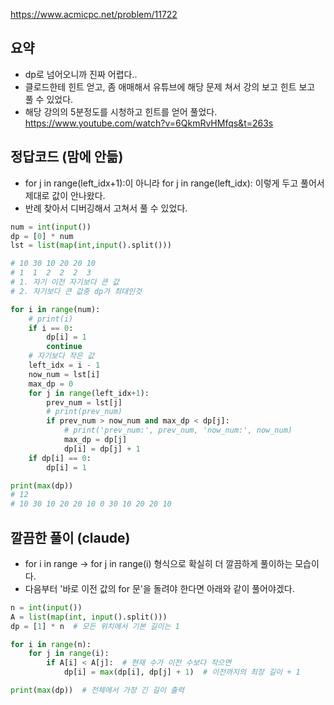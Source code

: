 <https://www.acmicpc.net/problem/11722>

## 요약
- dp로 넘어오니까 진짜 어렵다..
- 클로드한테 힌트 얻고, 좀 애매해서 유튜브에 해당 문제 쳐서 강의 보고 힌트 보고 풀 수 있었다.
- 해당 강의의 5분정도를 시청하고 힌트를 얻어 풀었다. <https://www.youtube.com/watch?v=6QkmRvHMfqs&t=263s>

## 정답코드 (맘에 안듦)

- for j in range(left_idx+1):이 아니라 for j in range(left_idx): 이렇게 두고 풀어서 제대로 값이 안나왔다.
- 반례 찾아서 디버깅해서 고쳐서 풀 수 있었다.

```py
num = int(input())
dp = [0] * num
lst = list(map(int,input().split()))

# 10 30 10 20 20 10
# 1  1  2  2  2  3
# 1. 자기 이전 자기보다 큰 값
# 2. 자기보다 큰 값중 dp가 최대인것

for i in range(num):
    # print(i)
    if i == 0:
        dp[i] = 1
        continue
    # 자기보다 작은 값
    left_idx = i - 1
    now_num = lst[i]
    max_dp = 0
    for j in range(left_idx+1):
        prev_num = lst[j]
        # print(prev_num)
        if prev_num > now_num and max_dp < dp[j]:
            # print('prev_num:', prev_num, 'now_num:', now_num)
            max_dp = dp[j]
            dp[i] = dp[j] + 1
    if dp[i] == 0:
        dp[i] = 1

print(max(dp))
# 12
# 10 30 10 20 20 10 0 30 10 20 20 10
```

## 깔끔한 풀이 (claude)

- for i in range -> for j in range(i) 형식으로 확실히 더 깔끔하게 풀이하는 모습이다.
- 다음부터 '바로 이전 값의 for 문'을 돌려야 한다면 아래와 같이 풀어야겠다.

```py
n = int(input())
A = list(map(int, input().split()))
dp = [1] * n  # 모든 위치에서 기본 길이는 1

for i in range(n):
    for j in range(i):
        if A[i] < A[j]:  # 현재 수가 이전 수보다 작으면
            dp[i] = max(dp[i], dp[j] + 1)  # 이전까지의 최장 길이 + 1

print(max(dp))  # 전체에서 가장 긴 길이 출력
```